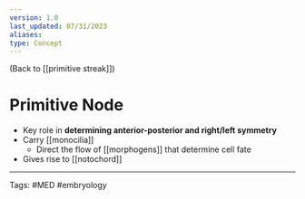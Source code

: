 ```yaml
---
version: 1.0
last_updated: 07/31/2023
aliases: 
type: Concept
---
```


(Back to [[primitive streak]])

# Primitive Node

- Key role in **determining anterior-posterior and right/left symmetry**
- Carry [[monocilia]]
	- Direct the flow of [[morphogens]] that determine cell fate
- Gives rise to [[notochord]]

---
Tags: #MED #embryology 